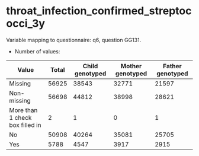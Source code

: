 # throat_infection_confirmed_streptococci_3y
Variable mapping to questionnaire: q6, question GG131.
- Number of values:

| Value | Total | Child genotyped | Mother genotyped | Father genotyped |
| ----- | ----- | --------------- | ---------------- | ---------------- |
| Missing | 56925 | 38543 | 32771 | 21597 |
| Non-missing | 56698 | 44812 | 38998 | 28621 |
| More than 1 check box filled in | 2 | 1 | 0 |1 |
| No | 50908 | 40264 | 35081 |25705 |
| Yes | 5788 | 4547 | 3917 |2915 |



